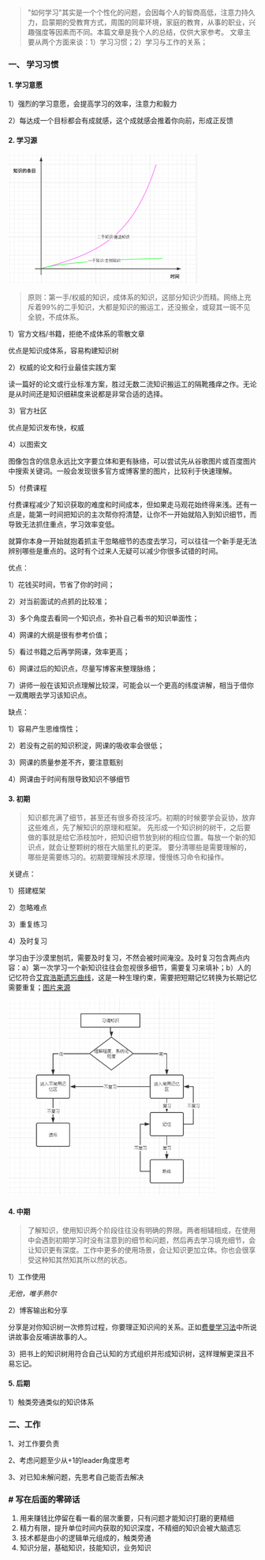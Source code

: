 <!-- date: 2020.01.09 11:29 -->

> "如何学习"其实是一个个性化的问题，会因每个人的智商高低，注意力持久力，启蒙期的受教育方式，周围的同辈环境，家庭的教育，从事的职业，兴趣强度等因素而不同。本篇文章是我个人的总结，仅供大家参考。
> 文章主要从两个方面来谈：1）学习习惯；2）学习与工作的关系；

### 一、 学习习惯

#### 1. 学习意愿

1）强烈的学习意愿，会提高学习的效率，注意力和毅力

2）每达成一个目标都会有成就感，这个成就感会推着你向前，形成正反馈

#### 2. 学习源

<img title="" src="pic/image-20210121160851772.png" alt="image-20210121160851772" style="zoom: 100%;" data-align="center" width="383">

> 原则：第一手/权威的知识，成体系的知识，这部分知识少而精。网络上充斥着99%的二手知识，大都是知识的搬运工，还没搬全，或窥其一斑不见全貌，不成体系。

1）官方文档/书籍，拒绝不成体系的零散文章

优点是知识成体系，容易构建知识树

2）权威的论文和行业最佳实践方案

读一篇好的论文或行业标准方案，胜过无数二流知识搬运工的隔靴搔痒之作。无论是从时间还是知识细耕度来说都是非常合适的选择。

3）官方社区

优点是知识发布快，权威

4）以图索文

图像包含的信息永远比文字要立体和更有脉络，可以尝试先从谷歌图片或百度图片中搜索关键词。一般会发现很多官方或博客里的图片，比较利于快速理解。

5）付费课程

付费课程减少了知识获取的难度和时间成本，但如果走马观花始终得来浅。还有一点是，能第一时间把知识的主次帮你捋清楚，让你不一开始就陷入到知识细节，而导致无法抓住重点，学习效率变低。

就算你本身一开始就抱着抓主干忽略细节的态度去学习，可以往往一个新手是无法辨别哪些是重点的。这时有个过来人无疑可以减少你很多试错的时间。

优点：

1）花钱买时间，节省了你的时间；

2）对当前面试的点抓的比较准；

3）多个角度去看同一个知识点，弥补自己看书的知识单面性；

4）网课的大纲是很有参考价值；

5）看过书籍之后再学网课，效率更高；

6）网课过后的知识点，尽量写博客来整理脉络；

7）讲师一般在该知识点理解比较深，可能会以一个更高的纬度讲解，相当于借你一双鹰眼去学习该知识点。

缺点：

1）容易产生思维惰性；

2）若没有之前的知识积淀，网课的吸收率会很低；

3）网课的质量参差不齐，要注意甄别

4）网课由于时间有限导致知识不够细节

#### 3. 初期

> 知识都充满了细节，甚至还有很多奇技淫巧。初期的时候要学会妥协，放弃这些难点，先了解知识的原理和框架。
> 先形成一个知识树的树干，之后要做的事就是给它添枝加叶，把知识细节放到树的相应位置。每放一个新的知识点，就会让整颗树的根在大脑里扎的更深。
> 要分清哪些是需要理解的，哪些是需要练习的。初期要理解技术原理，慢慢练习命令和操作。

关键点：

1）搭建框架

2）忽略难点

3）重复练习

4）及时复习

学习由于沙漠里刨坑，需要及时复习，不然会被时间淹没。及时复习包含两点内容：a）第一次学习一个新知识往往会忽视很多细节，需要复习来填补；b）人的记忆符合[艾宾浩斯遗忘曲线](https://baike.baidu.com/item/%E9%81%97%E5%BF%98%E6%9B%B2%E7%BA%BF/7278665?fr=aladdin)，这是一种生理约束，需要把短期记忆转换为长期记忆需要重复；[图片来源](https://www.zhihu.com/question/22866524/answer/1687522416)

<img title="" src="pic/v2-98692fc19e6472febaac7863744f0d62_r.jpg" alt="preview" style="zoom: 100%;" data-align="center" width="419">

#### 4. 中期

> 了解知识，使用知识两个阶段往往没有明确的界限。两者相辅相成，在使用中会遇到初期学习时没有注意到的细节和问题，然后再去学习填充细节，会让知识更有深度。工作中更多的使用场景，会让知识更加立体。你也会很享受这种知其然知其所以然的状态。

1）工作使用

*无他，唯手熟尔*

2）博客输出和分享

分享是对你知识树一次修剪过程，你要理正知识间的关系。正如[费曼学习法](https://baike.baidu.com/item/%E8%B4%B9%E6%9B%BC%E5%AD%A6%E4%B9%A0%E6%B3%95)中所说讲故事会反哺讲故事的人。

3）把书上的知识树用符合自己认知的方式组织并形成知识树，这样理解更深且不易忘记。

#### 5. 后期

1）触类旁通类似的知识体系

### 二、工作

1、对工作要负责

2、考虑问题至少从+1的leader角度思考

3、对已知未解问题，先思考自己能否去解决

### # 写在后面的零碎话

1. 用来赚钱比停留在看一看的层次重要，只有问题才能知识打磨的更精细
2. 精力有限，提升单位时间内获取的知识深度，不精细的知识会被大脑遗忘
3. 技术都是由小的逻辑单元组成的，触类旁通
4. 知识分层，基础知识，技能知识，业务知识